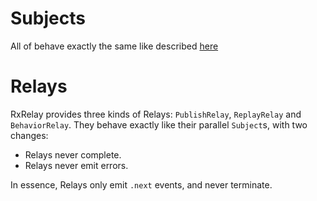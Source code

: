 Subjects
========

All of behave exactly the same like described [here](http://reactivex.io/documentation/subject.html)

Relays
======

RxRelay provides three kinds of Relays: `PublishRelay`, `ReplayRelay` and `BehaviorRelay`.
They behave exactly like their parallel `Subject`s, with two changes:

- Relays never complete.
- Relays never emit errors.

In essence, Relays only emit `.next` events, and never terminate.
